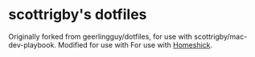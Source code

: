 # scottrigby's dotfiles

Originally forked from geerlingguy/dotfiles, for use with scottrigby/mac-dev-playbook.
Modified for use with For use with [Homeshick](https://github.com/andsens/homeshick).
